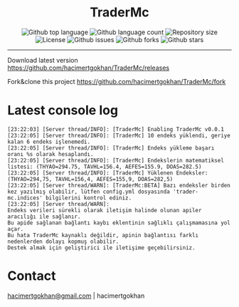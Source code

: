 <h1 align="center">TraderMc</h1>
<p align="center">
  <img alt="Github top language" src="https://img.shields.io/github/languages/top/hacimertgokhan/TraderMc?color=002c69">

  <img alt="Github language count" src="https://img.shields.io/github/languages/count/hacimertgokhan/TraderMc?color=002c69">

  <img alt="Repository size" src="https://img.shields.io/github/repo-size/hacimertgokhan/TraderMc?color=002c69">

  <img alt="License" src="https://img.shields.io/github/license/hacimertgokhan/TraderMc?color=002c69">

  <img alt="Github issues" src="https://img.shields.io/github/issues/hacimertgokhan/TraderMc?color=002c69" /> 

  <img alt="Github forks" src="https://img.shields.io/github/forks/hacimertgokhan/TraderMc?color=002c69" /> 

  <img alt="Github stars" src="https://img.shields.io/github/stars/hacimertgokhan/TraderMc?color=002c69" /> 
</p>

---

Download latest version https://github.com/hacimertgokhan/TraderMc/releases

Fork&clone this project https://github.com/hacimertgokhan/TraderMc/fork

# Latest console log
```
[23:22:03] [Server thread/INFO]: [TraderMc] Enabling TraderMc v0.0.1
[23:22:05] [Server thread/INFO]: [TraderMc] 10 endeks yüklendi, geriye kalan 6 endeks işlenemedi.
[23:22:05] [Server thread/INFO]: [TraderMc] Endeks yükleme başarı oranı %s olarak hesaplandı.
[23:22:05] [Server thread/INFO]: [TraderMc] Endekslerin matematiksel listesi: (THYAO=294.75, TAVHL=156.4, AEFES=155.9, DOAS=282.5)
[23:22:05] [Server thread/INFO]: [TraderMc] Yüklenen Endeksler: (THYAO=294,75, TAVHL=156,4, AEFES=155,9, DOAS=282,5)
[23:22:05] [Server thread/WARN]: [TraderMc:BETA] Bazı endeksler birden kez yazılmış olabilir, lütfen config.yml dosyasında 'trader-mc.indices' bilgilerini kontrol ediniz.
[23:22:05] [Server thread/WARN]: 
Endeks verileri sürekli olarak iletişim halinde olunan apiler aracılığı ile sağlanır.
Bu apide sağlanan bağlantı kaybı eklentinin sağlıklı çalışmamasına yol açar.
Bu hata TraderMc kaynaklı değildir, apinin bağlantısı farklı nedenlerden dolayı kopmuş olabilir.
Destek almak için geliştirici ile iletişime geçebilirsiniz.
```

# Contact 
hacimertgokhan@gmail.com | hacimertgokhan
